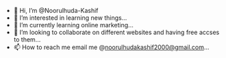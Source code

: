 - 👋 Hi, I’m @Noorulhuda-Kashif
- 👀 I’m interested in learning new things...
- 🌱 I’m currently learning online marketing...
- 💞️ I’m looking to collaborate on different websites and having free accses to them...
- 📫 How to reach me email me @noorulhudakashif2000@gmail.com...

<!---
Noorulhuda-Kashif/Noorulhuda-Kashif is a ✨ special ✨ repository because its `README.md` (this file) appears on your GitHub profile.
You can click the Preview link to take a look at your changes.
--->
